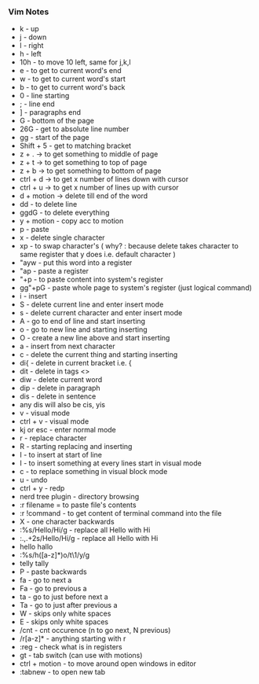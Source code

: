 ### Vim Notes 
- k - up 
- j - down
- l - right
- h - left
- 10h - to move 10 left, same for j,k,l
- e - to get to current word's end 
- w - to get to current word's start
- b - to get to current word's back
- 0 - line starting
- ; - line end
- ] - paragraphs end 
- G - bottom of the page
- 26G - get to absolute line number
- gg - start of the page
- Shift + 5 - get to matching bracket
- z + . -> to get something to middle of page
- z + t -> to get something to top of page
- z + b -> to get something to bottom of page
- ctrl + d -> to get x number of lines down with cursor
- ctrl + u -> to get x number of lines up with cursor
- d + motion -> delete till end of the word
- dd - to delete line
- ggdG - to delete everything
- y + motion - copy acc to motion
- p - paste
- x - delete single character
- xp - to swap character's (
    why? : because delete takes character to same register that y does i.e. default character
)
- "ayw - put this word into a register
- "ap - paste a register
- "+p - to paste content into system's register
- gg"+pG - paste whole page to system's register (just logical command)
- i - insert
- S - delete current line and enter insert mode
- s - delete current character and enter insert mode
- A - go to end of line and start inserting
- o - go to new line and starting inserting
- O - create a new line above and start inserting 
- a - insert from next character
- c - delete the current thing and starting inserting
- di{ - delete in current bracket i.e. {
- dit - delete in tags <>
- diw - delete current word
- dip - delete in paragraph
- dis - delete in sentence
- any dis will also be cis, yis
- v - visual mode
- ctrl + v - visual mode
- kj or esc - enter normal mode
- r - replace character
- R - starting replacing and inserting 
- I - to insert at start of line
- I - to insert something at every lines start in visual mode
- c - to replace something in visual block mode
- u - undo
- ctrl + y - redp
- nerd tree plugin - directory browsing
- :r filename = to paste file's contents
- :r !command - to get content of terminal command into the file
- X - one character backwards
- :%s/Hello/Hi/g - replace all Hello with Hi
- :.,.+2s/Hello/Hi/g - replace all Hello with Hi
- hello hallo
- :%s/h\([a-z]*\)o/t\1/y/g
- telly tally
- P - paste backwards
- fa - go to next a 
- Fa - go to previous a 
- ta - go to just before next a 
- Ta - go to just after previous a
- W - skips only white spaces
- E - skips only white spaces
- /cnt - cnt occurence (n to go next, N previous)
- /r[a-z]* - anything starting with r
- :reg - check what is in registers
- gt - tab switch (can use with motions)
- ctrl + motion - to move around open windows in editor
- :tabnew - to open new tab
 





